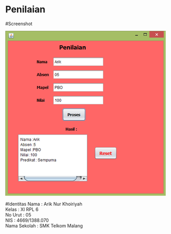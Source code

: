 # Penilaian
#Screenshot

![Image](https://github.com/ariknk/Penilaian/blob/master/penilaian.PNG)<br>

#Identitas
Nama : Arik Nur Khoiriyah<br>
Kelas : XI RPL 6<br>
No Urut : 05<br>
NIS : 4669/1388.070<br>
Nama Sekolah : SMK Telkom Malang<br>
